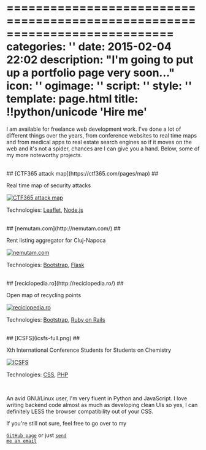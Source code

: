 ===========================================================================
categories: ''
date: 2015-02-04 22:02
description: "I'm going to put up a portfolio page very soon..."
icon: ''
ogimage: ''
script: ''
style: ''
template: page.html
title: !!python/unicode 'Hire me'
===========================================================================

<style>
  .img-full {
    border: 1px solid #ddd;
  }
</style>

I am available for freelance web development work. I've done a lot of different things over the years, from conference websites to real time maps and from medical apps to real estate search engines so if it moves on the web and it's not a spider, chances are I can give you a hand. Below, some of my more noteworthy projects.



<br>
## [CTF365 attack map](https://ctf365.com/pages/map) ##

Real time map of security attacks

<a href="https://ctf365.com/pages/map"><img class="img-full" src="ctf365.png" alt="CTF365 attack map"></a>

<p class="caption">Technologies: <a href="http://leafletjs.com/">Leaflet</a>, <a href="http://nodejs.org/">Node.js</a></p>



<br>
## [nemutam.com](http://nemutam.com/) ##

Rent listing aggregator for Cluj-Napoca

<a href="http://nemutam.com/"><img class="img-full" src="nemutam.png" alt="nemutam.com"></a>

<p class="caption">Technologies: <a href="http://getbootstrap.com/">Bootstrap</a>, <a href="http://flask.pocoo.org/">Flask</a></p>



<br>
## [reciclopedia.ro](http://reciclopedia.ro/) ##

Open map of recycling points

<a href="http://reciclopedia.ro/"><img class="img-full" src="reciclopedia.png" alt="reciclopedia.ro"></a>

<p class="caption">Technologies: <a href="http://getbootstrap.com/">Bootstrap</a>, <a href="http://rubyonrails.org/">Ruby on Rails</a></p>



<br>
## [ICSFS](icsfs-full.png) ##

Xth International Conference Students for Students on Chemistry

<a href="icsfs-full.png"><img class="img-full" src="icsfs.png" alt="ICSFS"></a>

<p class="caption">Technologies: <a href="css.gif">CSS</a>, <a href="http://php.net/">PHP</a></p>



<br>

An avid GNU/Linux user, I'm very fluent in Python and JavaScript. I love writing backend code almost as much as developing clean UIs so yes, I can definitely LESS the browser compatibility out of your CSS.

If you're still not sure, feel free to go over to my

[`GitHub page`](https://github.com/g4b1nagy/) or just <a id="email" href="mailto:gabi_screw_your_spam@helpfulsheep.com"><code>send me an email</code></a>
